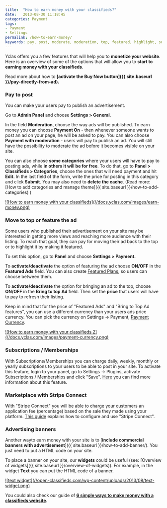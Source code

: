 ```yaml
---
title:  "How to earn money with your classifieds?"
date:   2013-08-30 11:18:45
categories: Payment
tags: 
- Payment
- Settings
permalink: /how-to-earn-money/
keywords: pay, post, moderate, moderation, top, featured, highlight, subscription, membership, stripe, marketplace, banner, advertise, pay to post, move to top, feature the ad, banners, adsense
---
```

Yclas offers you a few features that will help you to **monetize your website**. Here is an overview of some of the options that will allow you to **start to earning money with your classifieds**.

Read more about how to **[activate the Buy Now button]({{ site.baseurl }}/pay-directly-from-ad).**

### Pay to post

You can make your users pay to publish an advertisement.

Go to **Admin Panel** and choose **Settings > General**.

In the field **Moderation**, choose the way ads will be published. To earn money you can choose **Payment On** \- then whenever someone wants to post an ad on your page, he will be asked to pay. You can also choose **Payment with moderation** \- users will pay to publish an ad. You will still have the possibility to moderate the ad before it becomes visible on your site.

You can also choose **some categories** where your users will have to pay to posting ads, while **in others it will be for free**. To do that, go to **Panel > Classifieds > Categories**, choose the ones that will need payment and hit **Edit**. In the last field of the form, write the price for posting in this category and click **Submit**. You may also need to **delete the cache**. (Read more: [How to add categories and manage theme]({{ site.baseurl }}/how-to-add-categories) )

<a href="//docs.yclas.com/images/earn-money.png" class="thumbnail gallery-item" data-gallery>
![How to earn money with your classifieds](//docs.yclas.com/images/earn-money.png)
</a>

### Move to top or feature the ad

Some users who published their advertisement on your site may be interested in getting more views and reaching more audience with their listing. To reach that goal, they can pay for moving their ad back to the top or to highlight it by making it featured.

To set this option, go to **Panel** and choose **Settings > Payment.**

To **activate/deactivate** the option of featuring the ad choose **ON/OFF** in the **Featured Ads** field. You can also create [Featured Plans](https://docs.yclas.com/how-to-create-featured-plan/), so users can choose between them.

To **activate/deactivate** the option for bringing an ad to the top, choose **ON/OFF** in the **Bring to top Ad** field. Then set the **price** that users will have to pay to refresh their listing.

Keep in mind that for the price of "Featured Ads" and "Bring to Top Ad features", you can use a different currency than your users ads price currency. You can pick the currency on Settings -> Payment, [Payment Currency](http://docs.yclas.com/setup-payment-gateways/). 

<a href="//docs.yclas.com/images/payment-currency.png" class="thumbnail gallery-item" data-gallery>
![How to earn money with your classifieds 2](//docs.yclas.com/images/payment-currency.png)
</a>


### Subscriptions / Memberships

With Subscriptions/Memberships you can charge daily, weekly, monthly or yearly subscriptions to your users to be able to post in your site. To activate this feature, login to your panel, go to Settings -> Plugins, activate Subscriptions / Memberships and click "Save". [Here](https://docs.yclas.com/membership-plans/) you can find more information about this feature.


### Marketplace with Stripe Connect

With "Stripe Connect" you will be able to charge your customers an application fee (percentage) based on the sale they made using your platform. [This guide](https://docs.yclas.com/stripe/) explains how to configure and use "Stripe Connect".


### Advertising banners

Another wayto earn money with your site is to [**include commercial banners with advertisement**]({{ site.baseurl }}/how-to-add-banner/). You just need to put a HTML code on your site. 

To place a banner on your site, our **widgets** could be useful (see: [Overview of widgets]({{ site.baseurl }}/overview-of-widgets)). For example, in the widget **Text** you can put the HTML code of a banner.

<a href="//open-classifieds.com/wp-content/uploads/2013/08/text-widget.png" class="thumbnail gallery-item" data-gallery>
![text widget](//open-classifieds.com/wp-content/uploads/2013/08/text-widget.png)
</a>

You could also check our guide of **[6 simple ways to make money with a classifieds website](http://open-classifieds.com/2014/01/09/6-simple-ways-make-money-classifieds-website/).**

